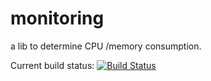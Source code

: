 monitoring
==========

a lib to determine CPU /memory consumption.


Current build status: [![Build Status](https://travis-ci.org/Krozark/monitoring.png?branch=master)](https://travis-ci.org/Krozark/monitoring)
